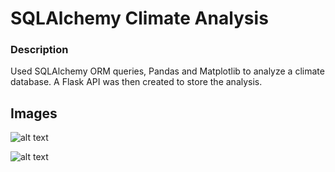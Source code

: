 # SQLAlchemy Climate Analysis

### Description
Used SQLAlchemy ORM queries, Pandas and Matplotlib to analyze a climate database. A Flask API was then created to store the analysis.

## Images
![alt text](https://github.com/laurenemilyto/sqlalchemy-challenge/blob/main/Resources/Precipitation.png)

![alt text](https://github.com/laurenemilyto/sqlalchemy-challenge/blob/main/Resources/Station.png)

